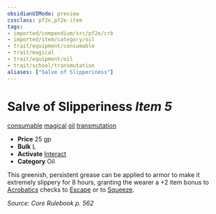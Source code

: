```yaml
---
obsidianUIMode: preview
cssclass: pf2e,pf2e-item
tags:
- imported/compendium/src/pf2e/crb
- imported/item/category/oil
- trait/equipment/consumable
- trait/magical
- trait/equipment/oil
- trait/school/transmutation
aliases: ["Salve of Slipperiness"]
---
```

# Salve of Slipperiness *Item 5*  
[consumable](consumable.md)  [magical](magical.md)  [oil](oil.md)  [transmutation](transmutation.md)  

- **Price** 25 gp
- **Bulk** L
- **Activate** [Interact](interact.md)
- **Category** Oil

This greenish, persistent grease can be applied to armor to make it extremely slippery for 8 hours, granting the wearer a +2 item bonus to [Acrobatics](../../skills.md#Acrobatics) checks to [Escape](escape.md) or to [Squeeze](squeeze.md).

*Source: Core Rulebook p. 562*